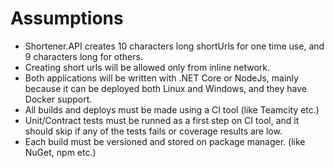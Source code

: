 # Assumptions
* Shortener.API creates 10 characters long shortUrls for one time use, and 9 characters long for others.
* Creating short urls will be allowed only from inline network.
* Both applications will be written with .NET Core or NodeJs, mainly because it can be deployed both Linux and Windows, and they have Docker support.
* All builds and deploys must be made using a CI tool (like Teamcity etc.)
* Unit/Contract tests must be runned as a first step on CI tool, and it should skip if any of the tests fails or coverage results are low. 
* Each build must be versioned and stored on package manager. (like NuGet, npm etc.)